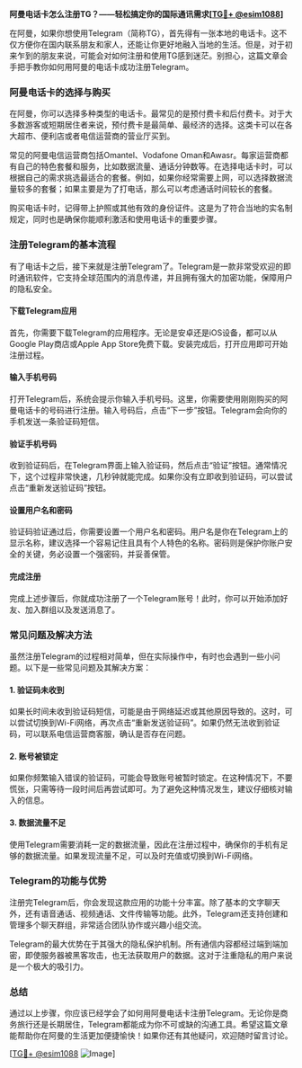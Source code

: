 **阿曼电话卡怎么注册TG？——轻松搞定你的国际通讯需求[[TG💪+ @esim1088](https://t.me/s/esim1088)]**

在阿曼，如果你想使用Telegram（简称TG），首先得有一张本地的电话卡。这不仅方便你在国内联系朋友和家人，还能让你更好地融入当地的生活。但是，对于初来乍到的朋友来说，可能会对如何注册和使用TG感到迷茫。别担心，这篇文章会手把手教你如何用阿曼的电话卡成功注册Telegram。

### 阿曼电话卡的选择与购买

在阿曼，你可以选择多种类型的电话卡。最常见的是预付费卡和后付费卡。对于大多数游客或短期居住者来说，预付费卡是最简单、最经济的选择。这类卡可以在各大超市、便利店或者电信运营商的营业厅买到。

常见的阿曼电信运营商包括Omantel、Vodafone Oman和Awasr。每家运营商都有自己的特色套餐和服务，比如数据流量、通话分钟数等。在选择电话卡时，可以根据自己的需求挑选最适合的套餐。例如，如果你经常需要上网，可以选择数据流量较多的套餐；如果主要是为了打电话，那么可以考虑通话时间较长的套餐。

购买电话卡时，记得带上护照或其他有效的身份证件。这是为了符合当地的实名制规定，同时也是确保你能顺利激活和使用电话卡的重要步骤。

### 注册Telegram的基本流程

有了电话卡之后，接下来就是注册Telegram了。Telegram是一款非常受欢迎的即时通讯软件，它支持全球范围内的消息传递，并且拥有强大的加密功能，保障用户的隐私安全。

#### 下载Telegram应用

首先，你需要下载Telegram的应用程序。无论是安卓还是iOS设备，都可以从Google Play商店或Apple App Store免费下载。安装完成后，打开应用即可开始注册过程。

#### 输入手机号码

打开Telegram后，系统会提示你输入手机号码。这里，你需要使用刚刚购买的阿曼电话卡的号码进行注册。输入号码后，点击“下一步”按钮。Telegram会向你的手机发送一条验证码短信。

#### 验证手机号码

收到验证码后，在Telegram界面上输入验证码，然后点击“验证”按钮。通常情况下，这个过程非常快速，几秒钟就能完成。如果你没有立即收到验证码，可以尝试点击“重新发送验证码”按钮。

#### 设置用户名和密码

验证码验证通过后，你需要设置一个用户名和密码。用户名是你在Telegram上的显示名称，建议选择一个容易记住且具有个人特色的名称。密码则是保护你账户安全的关键，务必设置一个强密码，并妥善保管。

#### 完成注册

完成上述步骤后，你就成功注册了一个Telegram账号！此时，你可以开始添加好友、加入群组以及发送消息了。

### 常见问题及解决方法

虽然注册Telegram的过程相对简单，但在实际操作中，有时也会遇到一些小问题。以下是一些常见问题及其解决方案：

#### 1. 验证码未收到

如果长时间未收到验证码短信，可能是由于网络延迟或其他原因导致的。这时，可以尝试切换到Wi-Fi网络，再次点击“重新发送验证码”。如果仍然无法收到验证码，可以联系电信运营商客服，确认是否存在问题。

#### 2. 账号被锁定

如果你频繁输入错误的验证码，可能会导致账号被暂时锁定。在这种情况下，不要慌张，只需等待一段时间后再尝试即可。为了避免这种情况发生，建议仔细核对输入的信息。

#### 3. 数据流量不足

使用Telegram需要消耗一定的数据流量，因此在注册过程中，确保你的手机有足够的数据流量。如果发现流量不足，可以及时充值或切换到Wi-Fi网络。

### Telegram的功能与优势

注册完Telegram后，你会发现这款应用的功能十分丰富。除了基本的文字聊天外，还有语音通话、视频通话、文件传输等功能。此外，Telegram还支持创建和管理多个聊天群组，非常适合团队协作或兴趣小组交流。

Telegram的最大优势在于其强大的隐私保护机制。所有通信内容都经过端到端加密，即使服务器被黑客攻击，也无法获取用户的数据。这对于注重隐私的用户来说是一个极大的吸引力。

### 总结

通过以上步骤，你应该已经学会了如何用阿曼电话卡注册Telegram。无论你是商务旅行还是长期居住，Telegram都能成为你不可或缺的沟通工具。希望这篇文章能帮助你在阿曼的生活更加便捷愉快！如果你还有其他疑问，欢迎随时留言讨论。

[[TG💪+ @esim1088](https://t.me/s/esim1088) ![Image](https://i.postimg.cc/4NQfJmqS/Snipaste-2025-05-13-00-14-12.png)]